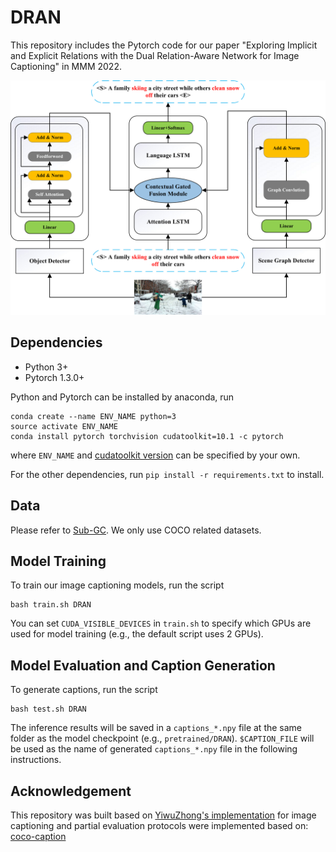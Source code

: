 # DRAN

This repository includes the Pytorch code for our paper "Exploring Implicit and Explicit Relations with
the Dual Relation-Aware Network for Image Captioning" in MMM 2022.

![](model_overview.png)

## Dependencies
* Python 3+
* Pytorch 1.3.0+

Python and Pytorch can be installed by anaconda, run
```
conda create --name ENV_NAME python=3
source activate ENV_NAME
conda install pytorch torchvision cudatoolkit=10.1 -c pytorch
```
where `ENV_NAME` and [cudatoolkit version](https://pytorch.org/) can be specified by your own.

For the other dependencies, run `pip install -r requirements.txt` to install.

## Data

Please refer to [Sub-GC](https://github.com/YiwuZhong/Sub-GC). We only use COCO related datasets.

## Model Training

To train our image captioning models, run the script
```
bash train.sh DRAN
```


You can set `CUDA_VISIBLE_DEVICES` in `train.sh` to specify which GPUs are used for model training (e.g., the default script uses 2 GPUs).

## Model Evaluation and Caption Generation

To generate captions, run the script
```
bash test.sh DRAN
```

The inference results will be saved in a `captions_*.npy` file at the same folder as the model checkpoint (e.g., `pretrained/DRAN`). `$CAPTION_FILE` will be used as the name of generated `captions_*.npy` file in the following instructions.



## Acknowledgement

This repository was built based on [YiwuZhong's implementation](https://github.com/YiwuZhong/Sub-GC) for image captioning and partial evaluation protocols were implemented based on: [coco-caption](https://github.com/tylin/coco-caption)

